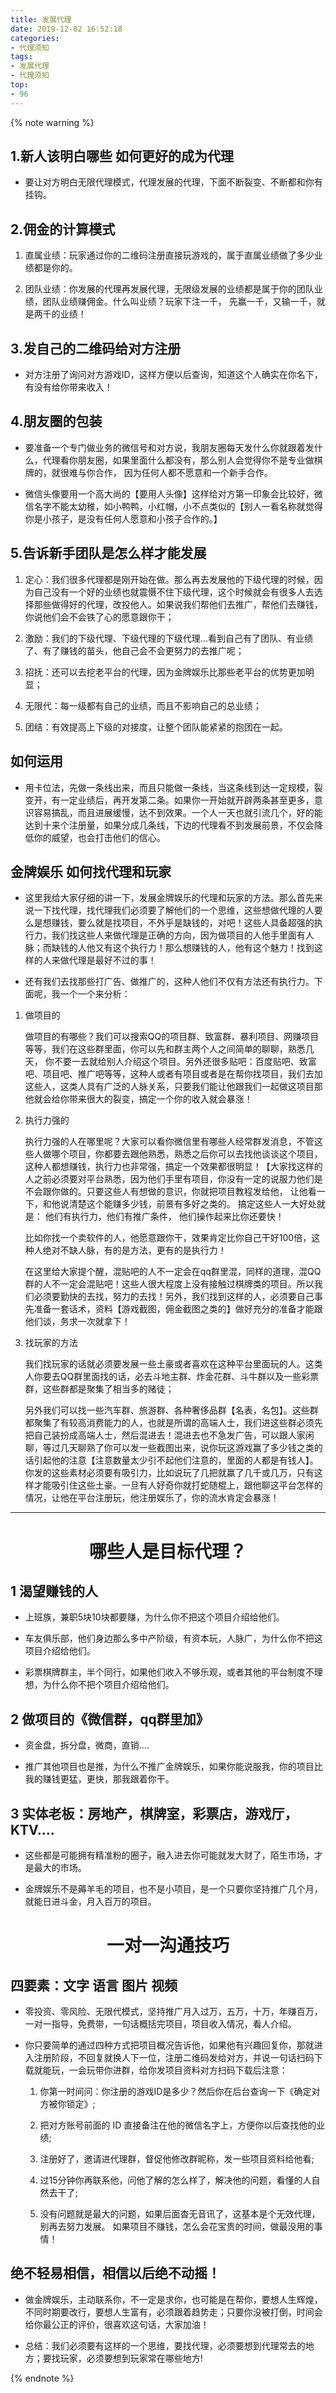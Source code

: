 ```yaml
---
title: 发展代理
date: 2019-12-02 16:52:18
categories:
- 代理须知
tags: 
- 发展代理
- 代理须知
top:
- 96
---
```


{% note warning %}

## 1.新人该明白哪些 如何更好的成为代理

* 要让对方明白无限代理模式，代理发展的代理，下面不断裂变、不断都和你有挂钩。

## 2.佣金的计算模式

1. 直属业绩：玩家通过你的二维码注册直接玩游戏的，属于直属业绩做了多少业绩都是你的。

2. 团队业绩：你发展的代理再发展代理，无限级发展的业绩都是属于你的团队业绩，团队业绩赚佣金。什么叫业绩？玩家下注一千， 先赢一千，又输一千，就是两千的业绩！

## 3.发自己的二维码给对方注册

* 对方注册了询问对方游戏ID，这样方便以后查询，知道这个人确实在你名下，有没有给你带来收入！

## 4.朋友圈的包装

* 要准备一个专门做业务的微信号和对方说，我朋友圈每天发什么你就跟着发什么，代理看你朋友圈，如果里面什么都没有，那么别人会觉得你不是专业做棋牌的，就很难与你合作， 因为任何人都不愿意和一个新手合作。

* 微信头像要用一个高大尚的【要用人头像】这样给对方第一印象会比较好，微信名字不能太幼稚，如小鸭鸭，小红帽，小不点类似的【别人一看名称就觉得你是小孩子，是没有任何人愿意和小孩子合作的。】

## 5.告诉新手团队是怎么样才能发展

1. 定心：我们很多代理都是刚开始在做。那么再去发展他的下级代理的时候，因为自己没有一个好的业绩也就震慑不住下级代理，这个时候就会有很多人去选择那些做得好的代理，改投他人。如果说我们帮他们去推广，帮他们去赚钱，你说他们会不会铁了心的愿意跟你干；

2. 激励：我们的下级代理、下级代理的下级代理…看到自己有了团队、有业绩了、有了赚钱的苗头，他自己会不会更努力的去推广呢；

3. 招抚：还可以去挖老平台的代理，因为金牌娱乐比那些老平台的优势更加明显；

4. 无限代：每一级都有自己的业绩，而且不影响自己的总业绩；

5. 团结：有效提高上下级的对接度，让整个团队能紧紧的抱团在一起。

## 如何运用

* 用卡位法，先做一条线出来，而且只能做一条线，当这条线到达一定规模，裂变开，有一定业绩后，再开发第二条。如果你一开始就开辟两条甚至更多，意识容易搞乱，而且进展缓慢，达不到效果。一个人一天也就引流几个，好的能达到十来个注册量，如果分成几条线，下边的代理看不到发展前景，不仅会降低你的威望，也会打击他们的信心。

## 金牌娱乐 如何找代理和玩家

* 这里我给大家仔细的讲一下，发展金牌娱乐的代理和玩家的方法。那么首先来说一下找代理，找代理我们必须要了解他们的一个思维，这些想做代理的人要么是想赚钱，要么就是找项目，不外乎是缺钱的，对吧！这些人具备超强的执行力，我们找这些人来做代理是正确的方向，因为做项目的人他手里面有人脉；而缺钱的人他又有这个执行力！那么想赚钱的人，他有这个魅力！找到这样的人来做代理是最好不过的事！

* 还有我们去找那些打广告、做推广的，这种人他们不仅有方法还有执行力。下面呢，我一个一个来分析：

1. 做项目的

    做项目的有哪些？我们可以搜索QQ的项目群、致富群、暴利项目、网赚项目等等，我们在这些群里面，你可以先和群主两个人之间简单的聊聊，熟悉几天， 你不要一去就给别人介绍这个项目。另外还很多贴吧：百度贴吧、致富吧、项目吧、推广吧等等，这种人或者有项目或者是在帮你找项目，我们去加这些人，这类人具有广泛的人脉关系，只要我们能让他跟我们一起做这项目那他就会给你带来很大的裂变，搞定一个你的收入就会暴涨！
    

2. 执行力强的

   执行力强的人在哪里呢？大家可以看你微信里有哪些人经常群发消息，不管这些人做哪个项目，你都要去跟他熟悉，熟悉之后你可以去找他谈谈这个项目，这种人都想赚钱，执行力也非常强，搞定一个效果都很明显！【大家找这样的人之前必须要对平台熟悉，因为他们手里有项目，你没有一定的说服力他们是不会跟你做的。只要这些人有想做的意识，你就把项目教程发给他， 让他看一下，和他说清楚这个能赚多少钱，前景有多好之类的。 搞定这些人一大好处就是： 他们有执行力，他们有推广条件， 他们操作起来比你还要快！

   比如你找一个卖软件的人，他愿意跟你干，效果肯定比你自己干好100倍，这种人绝对不缺人脉，有的是方法，更有的是执行力！

   在这里给大家提个醒，混贴吧的人不一定会在qq群里混，同样的道理，混QQ群的人不一定会混贴吧！这些人很大程度上没有接触过棋牌类的项目。所以我们必须要勤快的去找，努力的去找！另外，我们找到这样的人，必须要自己事先准备一套话术，资料【游戏截图，佣金截图之类的】做好充分的准备才能跟他们谈，务求一次就拿下！


3. 找玩家的方法

   我们找玩家的话就必须要发展一些土豪或者喜欢在这种平台里面玩的人。这类人你要去QQ群里面找的话，必去斗地主群、炸金花群、斗牛群以及一些彩票群，这些群都是聚集了相当多的赌徒；

   另外我们可以找一些汽车群、旅游群、各种奢侈品群【名表，名包】。这些群都聚集了有较高消费能力的人，也就是所谓的高端人士，我们进这些群必须先把自己装扮成高端人士，然后混进去！混进去也不急发广告，可以跟人家闲聊，等过几天聊熟了你可以发一些截图出来，说你玩这游戏赢了多少钱之类的话引起他的注意【注意数量太少引不起他们注意的，里面的人都是有钱人】。你发的这些素材必须要有吸引力，比如说玩了几把就赢了几千或几万，只有这样才能吸引住这些土豪。一旦有人好奇你就打蛇随棍上，跟他聊这平台怎样的情况，让他在平台注册玩，他注册娱乐了，你的流水肯定会暴涨！


******


# <center>哪些人是目标代理？</center>

## 1 渴望赚钱的人

* 上班族，兼职5块10块都要赚，为什么你不把这个项目介绍给他们。

* 车友俱乐部，他们身边那么多中产阶级，有资本玩，人脉广，为什么你不把这项目介绍给他们。

* 彩票棋牌群主，半个同行，如果他们收入不够乐观，或者其他的平台制度不理想，为什么你不把个项目介绍给他们。

## 2 做项目的《微信群，qq群里加》

* 资金盘，拆分盘，微商，直销….

* 推广其他项目也是推，为什么不推广金牌娱乐，如果你能说服我，你的项目比我的赚钱更猛，更快，那我跟着你干。

## 3 实体老板：房地产，棋牌室，彩票店，游戏厅，KTV….

* 这些都是可能拥有精准粉的圈子，融入进去你可能就发大财了，陌生市场，才是最大的市场。

* 金牌娱乐不是薅羊毛的项目，也不是小项目，是一个只要你坚持推广几个月，就能日进斗金，月入百万的项目。


# <center>一对一沟通技巧</center>

## 四要素：文字 语言 图片 视频

* 零投资、零风险、无限代模式，坚持推广月入过万，五万，十万，年赚百万，一对一指导，免费带，一句话概括完项目，项目收入情况，看人介绍。

* 你只要简单的通过四种方式把项目概况告诉他，如果他有兴趣回复你，那就进入注册阶段，不回复就换人下一位，注册二维码发给对方，并说一句话扫码下载就能玩，一会玩带你进群，给你发项目资料对方扫码下载后注意：

  1. 你第一时间问：你注册的游戏ID是多少？然后你在后台查询一下《确定对方被你锁定》;

  2. 把对方账号前面的 ID 直接备注在他的微信名字上，方便你以后查找他的业绩;

  3. 注册好了，邀请进代理群，督促他修改群昵称，发一些项目资料给他看;

  4. 过15分钟你再联系他，问他了解的怎么样了，解决他的问题，看懂的人自然去干了;

  5. 没有问题就是最大的问题，如果后面杳无音讯了，这基本是个无效代理，别再去努力发展。 如果项目不赚钱，怎么会花宝贵的时间，做最没用的事情！

## 绝不轻易相信，相信以后绝不动摇！

* 做金牌娱乐，主动联系你，不一定是求你，也可能是在帮你，要想人生辉煌，不同时期要改行，要想人生富有，必须跟着趋势走；只要你没被打倒，时间会给你最公正的评价，很喜欢这句话，大家加油！

* 总结：我们必须要有这样的一个思维，要找代理，必须要想到代理常去的地方；要找玩家，必须要想到玩家常在哪些地方!

{% endnote %}